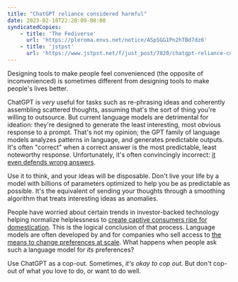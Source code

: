 ```yaml
---
title: "ChatGPT reliance considered harmful"
date: 2023-02-18T22:28:09-08:00
syndicatedCopies:
    - title: 'The Fediverse'
      url: 'https://pleroma.envs.net/notice/ASpSGG1Pn2hTBd7dz6'
    - title: 'jstpst'
      url: 'https://www.jstpst.net/f/just_post/7820/chatgpt-reliance-considered-harmful'
---
```

Designing tools to make people feel convenienced (the opposite of inconvenienced) is sometimes different from designing tools to make people's lives better.

ChatGPT is _very_ useful for tasks such as re-phrasing ideas and coherently assembling scattered thoughts, assuming that's the sort of thing you're willing to outsource. But current language models are detrimental for ideation: they're designed to generate the least interesting, most obvious response to a prompt. That's not my opinion; the GPT family of language models analyzes patterns in language, and generates predictable outputs. It's often "correct" when a correct answer is the most predictable, least noteworthy response. Unfortunately, it's often convincingly incorrect: [it even defends wrong answers](https://simonwillison.net/2023/Feb/15/bing/#prompt-leaked).

Use it to think, and your ideas will be disposable. Don't live your life by a model with billions of parameters optimized to help you be as predictable as possible. It's the equivalent of sending your thoughts through a smoothing algorithm that treats interesting ideas as anomalies.

People have worried about certain trends in investor-backed technology helping normalize helplessness to [create captive consumers ripe for domestication](https://seirdy.one/posts/2021/01/27/whatsapp-and-the-domestication-of-users/). This is the logical conclusion of that process. Language models are often developed by and for companies who sell access to [the means to change preferences at scale](https://en.wikipedia.org/wiki/Online_advertising). What happens when people ask such a language model for _its_ preferences?

Use ChatGPT as a cop-out. Sometimes, _it's okay to cop out._ But don't cop-out of what you love to do, or want to do well.

